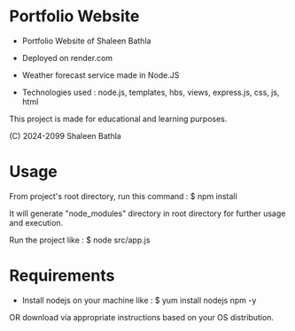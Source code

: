 # Portfolio Website

- Portfolio Website of Shaleen Bathla
- Deployed on render.com
- Weather forecast service made in Node.JS

- Technologies used : node.js, templates, hbs, views, express.js, css, js, html

This project is made for educational and learning purposes.

(C) 2024-2099 Shaleen Bathla

# Usage

From project's root directory, run this command :
$ npm install

It will generate "node_modules" directory in root directory for further usage and execution.

Run the project like :
$ node src/app.js

# Requirements

- Install nodejs on your machine like :
$ yum install nodejs npm -y

OR download via appropriate instructions based on your OS distribution.
